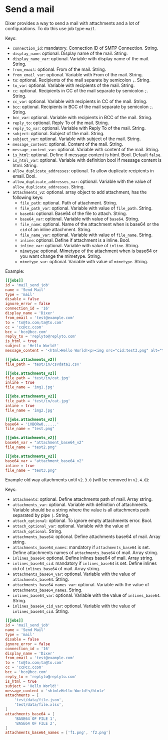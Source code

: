# Send a mail

Dixer provides a way to send a mail with attachments and a lot of configurations. To do this use job type `mail`.

Keys:

- `connection_id`: mandatory. Connection ID of SMTP Connection. String.
- `display_name`: optional. Display name of the mail. String.
- `display_name_var`: optional. Variable with display name of the mail. String.
- `from_email`: optional. From of the mail. String.
- `from_email_var`: optional. Variable with From of the mail. String.
- `to`: optional. Recipients of the mail separate by semicolon `;`. String.
- `to_var`: optional. Variable with recipients of the mail. String.
- `cc`: optional. Recipients in CC of the mail separate by semicolon `;`. String.
- `cc_var`: optional. Variable with recipients in CC of the mail. String.
- `bcc`: optional. Recipients in BCC of the mail separate by semicolon `;`. String.
- `bcc_var`: optional. Variable with recipients in BCC of the mail. String.
- `reply_to`: optional. Reply To of the mail. String.
- `reply_to_var`: optional. Variable with Reply To of the mail. String.
- `subject`: optional. Subject of the mail. String.
- `subject_var`: optional. Variable with subject of the mail. String.
- `message_content`: optional. Content of the mail. String.
- `message_content_var`: optional. Variable with content of the mail. String.
- `is_html`: optional. Define if message content is html. Bool. Default `false`.
- `is_html_var`: optional. Variable with definition bool if message content is html. String.
- `allow_duplicate_addresses`: optional. To allow duplicate recipients in email. Bool.
- `allow_duplicate_addresses_var`: optional. Variable with the value of `allow_duplicate_addresses`. String.
- `attachments_v2`: optional. array object to add attachment, has the following keys:
    - `file_path`: optional. Path of attachment. String.
    - `file_path_var`: optional. Variable with value of `file_path`. String.
    - `base64`: optional. Base64 of the file to attach. String.
    - `base64_var`: optional. Variable with value of `base64`. String.
    - `file_name`: optional. Name of the attachment when is base64 or the `cid` of an inline attachment. String.
    - `file_name_var`: optional. Variable with value of `file_name`. String.
    - `inline`: optional. Define if attachment is a inline. Bool.
    - `inline_var`: optional. Variable with value of `inline`. String.
    - `mimetype`: optional. Mimetype of the attachment when is base64 or you want change the mimetype. String.
    - `mimetype_var`: optional. Variable with value of `mimetype`. String.


Example:

```toml
[[jobs]]
id = 'mail_send_job'
name = 'Send Mail'
type = 'mail'
disable = false
ignore_error = false
connection_id = '16'
display_name = 'Dixer'
from_email = 'test@example.com'
to = 'to@to.com;ta@to.com'
cc = 'cc@cc.ccom'
bcc = 'bcc@bcc.com'
reply_to = 'replyto@replyto.com'
is_html = true
subject = 'Hello World!'
message_content = '<html>Hello World!<p><img src="cid:test3.png" alt="test3" /><img src="cid:img1.jpg" alt="cat1" /></p><p><img src="cid:img2.jpg" alt="cat2" /></p></html>'

[[jobs.attachments_v2]]
file_path = 'test/in/csvdata1.csv'

[[jobs.attachments_v2]]
file_path = 'test/in/cat.jpg'
inline = true
file_name = 'img1.jpg'

[[jobs.attachments_v2]]
file_path = 'test/in/cat.jpg'
inline = true
file_name = 'img2.jpg'

[[jobs.attachments_v2]]
base64 = 'iVBORw0......'
file_name = "test.png"

[[jobs.attachments_v2]]
base64_var = "attachment_base64_v2"
file_name = "test2.png"

[[jobs.attachments_v2]]
base64_var = "attachment_base64_v2"
inline = true
file_name = "test3.png"
```

Example old way attachments until `v2.3.0` (will be removed in `v2.4.0`):

Keys:

- `attachments`: optional. Define attachments path of mail. Array string.
- `attachments_var`: optional. Variable with definition of attachments. Variable should be a string where the value is all attachments path separated by pipe `|`. String.
- `attach_optional`: optional. To ignore empty attachments error. Bool.
- `attach_optional_var`: optional. Variable with the value of `attach_optional`. String.
- `attachments_base64`: optional. Define attachments base64 of mail. Array string.
- `attachments_base64_names`: mandatory if `attachments_base64` is set. Define attachments names of `attachments_base64` of mail. Array string.
- `inlines_base64`: optional. Define inlines base64 of mail. Array string.
- `inlines_base64_cid`: mandatory if `inlines_base64` is set. Define inlines cid of `inlines_base64` of mail. Array string.
- `attachments_base64_var`: optional. Variable with the value of `attachments_base64`. String.
- `attachments_base64_names_var`: optional. Variable with the value of `attachments_base64_names`. String.
- `inlines_base64_var`: optional. Variable with the value of `inlines_base64`. String.
- `inlines_base64_cid_var`: optional. Variable with the value of `inlines_base64_cid`. String.

```toml
[[jobs]]
id = 'mail_send_job'
name = 'Send Mail'
type = 'mail'
disable = false
ignore_error = false
connection_id = '16'
display_name = 'Dixer'
from_email = 'test@example.com'
to = 'to@to.com;ta@to.com'
cc = 'cc@cc.ccom'
bcc = 'bcc@bcc.com'
reply_to = 'replyto@replyto.com'
is_html = true
subject = 'Hello World!'
message_content = '<html>Hello World!</html>'
attachments = [
    'test/data/file.json',
    'test/data/file.xlsx',
]
attachments_base64 = [
    'BASE64 OF FILE 1',
    'BASE64 OF FILE 2',
]
attachments_base64_names = ['f1.png', 'f2.png']
```